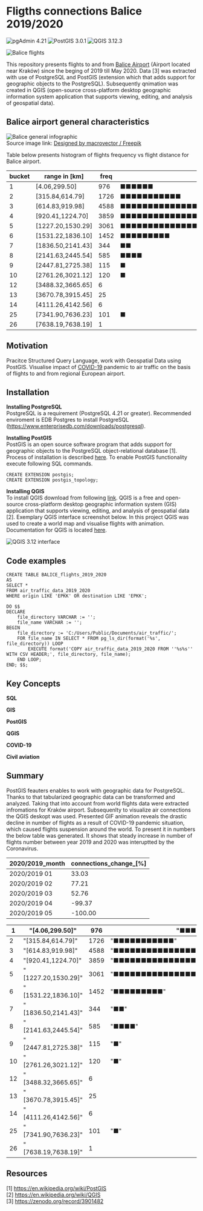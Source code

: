 # Fligths connections Balice 2019/2020
![pgAdmin 4.21](https://img.shields.io/badge/pgAdmin-4.21-blue) 
![PostGIS 3.0.1](https://img.shields.io/badge/PostGIS-3.0.1-lightblue) 
![QGIS 3.12.3](https://img.shields.io/badge/QGIS-3.12.3-green)  

![Balice flights](/animation/Balice_flights_2019_2020.gif)   

This repository presents flights to and from
[Balice Airport](https://en.wikipedia.org/wiki/Krak%C3%B3w_John_Paul_II_International_Airport "Kraków John Paul II International Airport")
(Airport located near Kraków) since the beging of 2019 till May 2020. Data [3] was extracted with use of PostgreSQL and PostGIS
(extension which that adds support for geographic objects to the PostgreSQL). Subsequently qnimation was created in QGIS
(open-source cross-platform desktop geographic information system application that supports viewing, editing, and analysis of geospatial data).


## Balice airport general characteristics
![Balice general infographic](/work-airport-infographic/Balice_general_infographic.png)  
Source image link: <a href="http://www.freepik.com">Designed by macrovector / Freepik</a>

Table below presents histogram of flights frequency vs flight distance for Balice airport.  

| bucket | range in [km]     | freq | bar                            |
|--------|-------------------|------|--------------------------------|
| 1      | [4.06,299.50]     | 976  | ■■■■■■                         |
| 2      | [315.84,614.79]   | 1726 | ■■■■■■■■■■■                    |
| 3      | [614.83,919.98]   | 4588 | ■■■■■■■■■■■■■■■■■■■■■■■■■■■■■■ |
| 4      | [920.41,1224.70]  | 3859 | ■■■■■■■■■■■■■■■■■■■■■■■■■      |
| 5      | [1227.20,1530.29] | 3061 | ■■■■■■■■■■■■■■■■■■■■           |
| 6      | [1531.22,1836.10] | 1452 | ■■■■■■■■■                      |
| 7      | [1836.50,2141.43] | 344  | ■■                             |
| 8      | [2141.63,2445.54] | 585  | ■■■■                           |
| 9      | [2447.81,2725.38] | 115  | ■                              |
| 10     | [2761.26,3021.12] | 120  | ■                              |
| 12     | [3488.32,3665.65] | 6    |                                |
| 13     | [3670.78,3915.45] | 25   |                                |
| 14     | [4111.26,4142.56] | 6    |                                |
| 25     | [7341.90,7636.23] | 101  | ■                              |
| 26     | [7638.19,7638.19] | 1    |                                |

## Motivation
Pracitce Structured Query Language, work with Geospatial Data using PostGIS. Visualise impact of
[COVID-19](https://en.wikipedia.org/wiki/Coronavirus_disease_2019 "Coronavirus disease 2019")
pandemic to air traffic on the basis of flights to and from regional European airport.


## Installation

__Installing PostgreSQL__  
PostgreSQL is a requirement (PostgreSQL 4.21 or greater). Recommended enviroment is EDB Postgres to install PostgreSQL (https://www.enterprisedb.com/downloads/postgresql).

__Installing PostGIS__  
PostGIS  is an open source software program that adds support for geographic objects to the PostgreSQL object-relational database [1].
Process of installation is described [here](https://postgis.net/install/ "PostGIS-Installation").
To enable PostGIS functionality execute following SQL commands.  
  
	CREATE EXTENSION postgis;
	CREATE EXTENSION postgis_topology;

__Installing QGIS__  
To install QGIS download from following [link](https://www.qgis.org/pl/site/forusers/download.html).
QGIS is a free and open-source cross-platform desktop geographic information system (GIS) application that supports viewing,
editing, and analysis of geospatial data [2]. Exemplary QGIS interface screenshot below. In this project QGIS was used to create a world map
and visualise flights with animation. Documentation for QGIS is located [here](https://docs.qgis.org/3.10/en/docs/index.html).
 
![QGIS 3.12 interface](QGIS_3.12_interface.jpg)

## Code examples

	CREATE TABLE BALICE_flights_2019_2020
	AS
	SELECT *
	FROM air_traffic_data_2019_2020
	WHERE origin LIKE 'EPKK' OR destination LIKE 'EPKK';
	
	DO $$
	DECLARE
		file_directory VARCHAR := '';
		file_name VARCHAR := '';
	BEGIN
		file_directory := 'C:/Users/Public/Documents/air_traffic/';
		FOR file_name IN SELECT * FROM pg_ls_dir(format('%s', file_directory)) LOOP
			EXECUTE format('COPY air_traffic_data_2019_2020 FROM ''%s%s'' WITH CSV HEADER;', file_directory, file_name);
		END LOOP;
	END; $$;

## Key Concepts
__SQL__

__GIS__

__PostGIS__

__QGIS__

__COVID-19__

__Civil aviation__

## Summary  
PostGIS feauters enables to work with geographic data for PostgreSQL. Thanks to that tabularized geographic data can be transformed and analyzed.
Taking that into account from world flights data were extracted infromations for Kraków airport. Subsequenlty to visualize air connections the
QGIS deskopt was used. Presented GIF animation reveals the drastic decline in number of flights as a result of COVID-19 pandemic situation, which
caused flights suspension around the world. To present it in numbers the below table was generated. It shows that steady increase in number of
flights number between year 2019 and 2020 was interuptted by the Coronavirus.


| 2020/2019_month | connections_change_[%] |
|-----------------|------------------------|
| 2020/2019 01    | 33.03                  |
| 2020/2019 02    | 77.21                  |
| 2020/2019 03    | 52.76                  |
| 2020/2019 04    | -99.37                 |
| 2020/2019 05    | -100.00                |


| 1  | "[4.06,299.50]"     | 976  | "■■■■■■"                         |
|----|---------------------|------|----------------------------------|
| 2  | "[315.84,614.79]"   | 1726 | "■■■■■■■■■■■"                    |
| 3  | "[614.83,919.98]"   | 4588 | "■■■■■■■■■■■■■■■■■■■■■■■■■■■■■■" |
| 4  | "[920.41,1224.70]"  | 3859 | "■■■■■■■■■■■■■■■■■■■■■■■■■"      |
| 5  | "[1227.20,1530.29]" | 3061 | "■■■■■■■■■■■■■■■■■■■■"           |
| 6  | "[1531.22,1836.10]" | 1452 | "■■■■■■■■■"                      |
| 7  | "[1836.50,2141.43]" | 344  | "■■"                             |
| 8  | "[2141.63,2445.54]" | 585  | "■■■■"                           |
| 9  | "[2447.81,2725.38]" | 115  | "■"                              |
| 10 | "[2761.26,3021.12]" | 120  | "■"                              |
| 12 | "[3488.32,3665.65]" | 6    |                                  |
| 13 | "[3670.78,3915.45]" | 25   |                                  |
| 14 | "[4111.26,4142.56]" | 6    |                                  |
| 25 | "[7341.90,7636.23]" | 101  | "■"                              |
| 26 | "[7638.19,7638.19]" | 1    |                                  |

## Resources
[1] https://en.wikipedia.org/wiki/PostGIS  
[2] https://en.wikipedia.org/wiki/QGIS  
[3] https://zenodo.org/record/3901482  